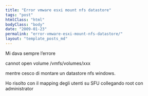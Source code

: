 ```yaml
---
title: "Error vmware esxi mount nfs datastore"
tags: "post"
htmlClass: "html"
bodyClass: "body"
date: "2009-01-23"
permalink: "error-vmware-esxi-mount-nfs-datastore/"
layout: "template_posts_md"
---
```

<p>Mi dava sempre l&#8217;errore</p>
<p>cannot open volume /vmfs/volumes/xxx</p>
<p>mentre cesco di montare un datastore nfs windows.</p>
<p>Ho risolto con il mapping degli utenti su SFU collegando root con administrator</p>
